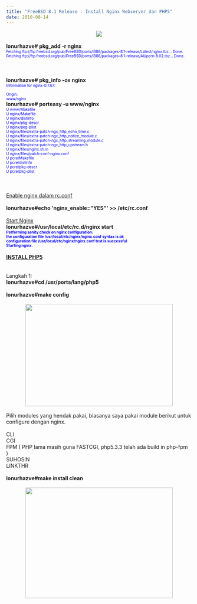```yaml
---
title: "FreeBSD 8.1 Release : Install Nginx Webserver dan PHP5"
date: 2010-08-14
---
```

<div class="separator" style="clear: both; text-align: center;">
<a href="https://blogger.googleusercontent.com/img/b/R29vZ2xl/AVvXsEihRoY_IaTMo59E0JWYcA5YYQPWAFMHOJC1T3hi3e5neP1Cs5SigfUBDSw4mxJqDHSmvNXdPnpqJV48tm744fhrioFfw2jWX6UXClPBs7Q2O-EC6tKXUpMFDyrmYKrkyZbqe4awyHWCVg/s1600/beastie.png" imageanchor="1" style="margin-left: 1em; margin-right: 1em;"><img border="0" src="https://blogger.googleusercontent.com/img/b/R29vZ2xl/AVvXsEihRoY_IaTMo59E0JWYcA5YYQPWAFMHOJC1T3hi3e5neP1Cs5SigfUBDSw4mxJqDHSmvNXdPnpqJV48tm744fhrioFfw2jWX6UXClPBs7Q2O-EC6tKXUpMFDyrmYKrkyZbqe4awyHWCVg/s1600/beastie.png" /></a></div>
<br />
<b>lonurhazve# pkg_add -r nginx</b><span style="font-size: x-small;"><span style="color: blue;"><br />Fetching ftp://ftp.freebsd.org/pub/FreeBSD/ports/i386/packages-8.1-release/Latest/nginx.tbz... Done.</span><br style="color: blue;" /><span style="color: blue;">Fetching ftp://ftp.freebsd.org/pub/FreeBSD/ports/i386/packages-8.1-release/All/pcre-8.02.tbz... Done.</span><b><br style="color: blue;" /></b></span><br />
<b> </b><br />
<br />
<b>lonurhazve# pkg_info -ox nginx</b><br />
<span style="color: blue; font-size: x-small;">Information for nginx-0.7.67:<br />
<br />
Origin:<br />
www/nginx<br />
</span><b>lonurhazve# porteasy -u www/nginx</b><br />
<span style="font-size: x-small;"><span style="color: blue;">U www/Makefile</span><br style="color: blue;" /><span style="color: blue;">U nginx/Makefile</span><br style="color: blue;" /><span style="color: blue;">U nginx/distinfo</span><br style="color: blue;" /><span style="color: blue;">U nginx/pkg-descr</span><br style="color: blue;" /><span style="color: blue;">U nginx/pkg-plist</span><br style="color: blue;" /><span style="color: blue;">U nginx/files/extra-patch-ngx_http_echo_time.c</span><br style="color: blue;" /><span style="color: blue;">U nginx/files/extra-patch-ngx_http_notice_module.c</span><br style="color: blue;" /><span style="color: blue;">U nginx/files/extra-patch-ngx_http_streaming_module.c</span><br style="color: blue;" /><span style="color: blue;">U nginx/files/extra-patch-ngx_http_upstream.h</span><br style="color: blue;" /><span style="color: blue;">U nginx/files/nginx.sh.in</span><br style="color: blue;" /><span style="color: blue;">U nginx/files/patch-conf-nginx.conf</span><br style="color: blue;" /><span style="color: blue;">U pcre/Makefile</span><br style="color: blue;" /><span style="color: blue;">U pcre/distinfo</span><br style="color: blue;" /><span style="color: blue;">U pcre/pkg-descr</span><br style="color: blue;" /><span style="color: blue;">U pcre/pkg-plist</span><b style="color: blue;"><br />
</b></span><br />
<b><br />
</b><br />
<u>Enable nginx dalam rc.conf</u><b><br />
</b><br />
<b>lonurhazve#echo 'nginx_enable="YES"' &gt;&gt; /etc/rc.conf</b><br />
<br />
<u>Start Nginx</u><br />
<b>lonurhazve#/usr/local/etc/rc.d/nginx start</b><br />
<b><span style="color: blue; font-size: x-small;">Performing sanity check on nginx configuration:<br />
the configuration file /usr/local/etc/nginx/nginx.conf syntax is ok<br />
configuration file /usr/local/etc/nginx/nginx.conf test is successful<br />
Starting nginx.</span></b><br />
<br />
<b><u>INSTALL PHP5</u><span style="color: blue; font-size: x-small;">&nbsp;</span></b><br />
<b><span style="color: blue; font-size: x-small;"> </span></b><br />
<b><span style="color: blue; font-size: x-small;"> </span></b><br />
Langkah 1:<b>&nbsp;&nbsp;</b><b>&nbsp;</b><br />
<b>lonurhazve#cd /usr/ports/lang/php5</b><br />
<b></b><br />
<b>lonurhazve#make config</b><br />
<b> </b><br />
<div class="separator" style="clear: both; text-align: center;">
<a href="https://blogger.googleusercontent.com/img/b/R29vZ2xl/AVvXsEgH69e3zi1mD1Fvt5BaJxtlWTsLQ6fc9czDDj51Sq6pCIJbUahyanEkYAKx1o1_FWC0qd7FC_JbhAgpgS9STAu3pJeHL1TI6OnN0SjPifciqNr4RNRTJTKZ2kRs8AHnyzmguL1Nf6E4CA/s1600/configphp" imageanchor="1" style="margin-left: 1em; margin-right: 1em;"><img border="0" height="277" src="https://blogger.googleusercontent.com/img/b/R29vZ2xl/AVvXsEgH69e3zi1mD1Fvt5BaJxtlWTsLQ6fc9czDDj51Sq6pCIJbUahyanEkYAKx1o1_FWC0qd7FC_JbhAgpgS9STAu3pJeHL1TI6OnN0SjPifciqNr4RNRTJTKZ2kRs8AHnyzmguL1Nf6E4CA/s400/configphp" width="400" /></a></div>
<b> </b><br />
Pilih modules yang hendak pakai, biasanya saya pakai module berikut untuk configure dengan nginx.&nbsp; <br />
<br />
CLI<br />
CGI<br />
FPM ( PHP lama masih guna FASTCGI, php5.3.3 telah ada build in php-fpm )&nbsp; <br />
SUHOSIN<br />
LINKTHR<br />
<br />
<b>lonurhazve#make install clean</b><br />
<br />
<div class="separator" style="clear: both; text-align: center;">
<a href="https://blogger.googleusercontent.com/img/b/R29vZ2xl/AVvXsEg0ObBsMK_vRrhendjAyeco_JR3AwKOwE_5_Hp1rVID2jN1CRp7sljw1i1HsvqndYDmYLHeAP6EWParq5YiMAoMkvaiwD3FqmVvvZUDhNdkBjP2E06bLfGHqMbCSWw6Nxl0xBJQWAGvXQ/s1600/php5" imageanchor="1" style="margin-left: 1em; margin-right: 1em;"><img border="0" height="300" src="https://blogger.googleusercontent.com/img/b/R29vZ2xl/AVvXsEg0ObBsMK_vRrhendjAyeco_JR3AwKOwE_5_Hp1rVID2jN1CRp7sljw1i1HsvqndYDmYLHeAP6EWParq5YiMAoMkvaiwD3FqmVvvZUDhNdkBjP2E06bLfGHqMbCSWw6Nxl0xBJQWAGvXQ/s400/php5" width="400" /></a></div>
